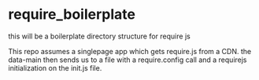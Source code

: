 require_boilerplate
===================

this will be a boilerplate directory structure for require js

This repo assumes a singlepage app which gets require.js from
a CDN. the data-main then sends us to a file with a require.config
call and a requirejs initialization on the init.js file.
